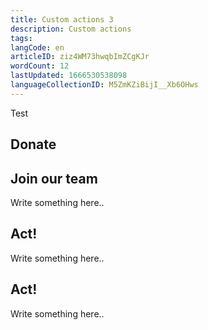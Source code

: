 ```yaml
---
title: Custom actions 3
description: Custom actions
tags:
langCode: en
articleID: ziz4WM73hwqbImZCgKJr
wordCount: 12
lastUpdated: 1666530538098
languageCollectionID: M5ZmKZiBijI__Xb6OHws
---
```


Test

<action-donate><h2>Donate</h2></action-donate>

<action-volunteer><h2>Join our team</h2><p>Write something here..</p></action-volunteer>

<action-custom buttonlabel="test" ><h2>Act!</h2><p>Write something here..</p></action-custom>

<action-smart-small><h2>Act!</h2><p>Write something here..</p></action-smart-small>
